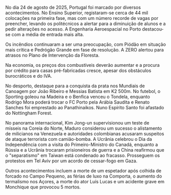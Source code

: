 No dia 24 de agosto de 2025, Portugal foi marcado por diversos acontecimentos. No Ensino Superior, registaram-se cerca de 44 mil colocações na primeira fase, mas com um número recorde de vagas por preencher, levando os politécnicos a alertar para a diminuição de alunos e a pedir alterações no acesso. A Engenharia Aeroespacial no Porto destacou-se com a média de entrada mais alta.

Os incêndios continuaram a ser uma preocupação, com Piódão em situação mais crítica e Pedrógão Grande em fase de resolução. A ZERO alertou para atrasos no Plano de Intervenção da Floresta.

Na economia, os preços dos combustíveis deverão aumentar e a procura por crédito para casas pré-fabricadas cresce, apesar dos obstáculos burocráticos e do IVA.

No desporto, destaque para a conquista da prata nos Mundiais de Canoagem por João Ribeiro e Messias Batista em K2 500m. No futebol, o Sporting goleou na Madeira e o Benfica venceu o Tondela, enquanto Rodrigo Mora poderá trocar o FC Porto pela Arábia Saudita e Renato Sanches foi emprestado ao Panathinaikos. Nuno Espírito Santo foi afastado do Nottingham Forest.

No panorama internacional, Kim Jong-un supervisionou um teste de mísseis na Coreia do Norte, Maduro considerou um sucesso o alistamento de milicianos na Venezuela e autoridades colombianas acusaram suspeitos de ataque terrorista com camião-bomba. A Ucrânia celebrou o Dia da Independência com a visita do Primeiro-Ministro do Canadá, enquanto a Rússia e a Ucrânia trocaram prisioneiros de guerra e a China reafirmou que o "separatismo" em Taiwan está condenado ao fracasso. Prosseguem os protestos em Tel Aviv por um acordo de cessar-fogo em Gaza.

Outros acontecimentos incluem a morte de um espetador após colhida de forcado no Campo Pequeno, as férias de luxo na Comporta, o aumento do termalismo nos Açores, a morte do ator Luís Lucas e um acidente grave em Monchique que provocou 5 mortos.